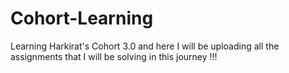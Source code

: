 # Cohort-Learning
Learning Harkirat's Cohort 3.0 and here I will be uploading all the assignments that I will be solving in this journey !!!

